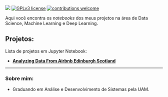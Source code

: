 [![](https://img.shields.io/badge/python-3.7+-blue.svg)](https://www.python.org/downloads/release/python-365/) [![GPLv3 license](https://img.shields.io/badge/License-GPLv3-blue.svg)](http://perso.crans.org/besson/LICENSE.html) [![contributions welcome](https://img.shields.io/badge/contributions-welcome-brightgreen.svg?style=flat)](https://github.com/carlosfab/data_science/issues)


Aqui você encontra os *notebooks* dos meus projetos na área de Data Science, Machine Learning e Deep Learning.

## Projetos:
Lista de projetos em Jupyter Notebook:

* [**Analyzing Data From Airbnb Edinburgh Scotland**](https://github.com/syrilae/data_science/blob/master/Analyzing_Data_From_Airbnb_Edinburgh_Scotland.ipynb)

---

### Sobre mim:

* Graduando em Análise e Desenvolvimento de Sistemas pela UAM.



